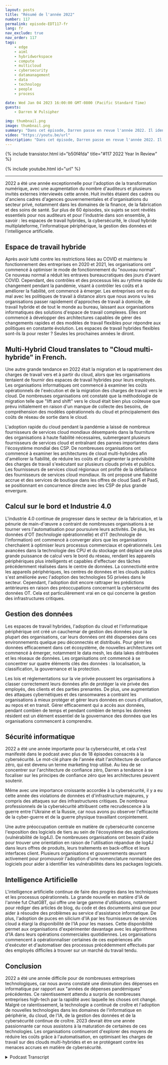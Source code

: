 ```yaml
---
layout: posts
title: "Résumé de l'année 2022"
number: 117
permalink: episode-EDT117-fr
lang: fr
nav_exclude: true
nav_order: 117
tags:
    - edge
    - aiml
    - hybridworkspace
    - compute
    - multicloud
    - cybersecurity
    - datamanagement
    - data
    - technology
    - people
    - process

date: Wed Jan 04 2023 16:00:00 GMT-0800 (Pacific Standard Time)
guests:
    - Darren W Pulsipher

img: thumbnail.png
image: thumbnail.png
summary: "Dans cet épisode, Darren passe en revue l'année 2022. Il identifie les sujets les plus discutés sur le podcast en 2022, notamment la gestion des données, l'intelligence artificielle, la cybersécurité, l'informatique en périphérie et les espaces de travail hybrides."
video: "https://youtu.be/url"
description: "Dans cet épisode, Darren passe en revue l'année 2022. Il identifie les sujets les plus discutés sur le podcast en 2022, notamment la gestion des données, l'intelligence artificielle, la cybersécurité, l'informatique en périphérie et les espaces de travail hybrides."
---
```


<div>
{% include transistor.html id="b50f4fda" title="#117 2022 Year In Review" %}

{% include youtube.html id="url" %}
</div>

---

2022 a été une année exceptionnelle pour l'adoption de la transformation numérique, avec une augmentation du nombre d'auditeurs et plusieurs invités externes interviewés cette année. Huit invités étaient des cadres ou d'anciens cadres d'agences gouvernementales et d'organisations du secteur privé, notamment dans les domaines de la finance, de la fabrication et des soins de santé. Sur plus de 60 épisodes, six sujets se sont révélés essentiels pour nos auditeurs et pour l'industrie dans son ensemble, à savoir : les espaces de travail hybrides, la cybersécurité, le cloud hybride multiplateforme, l'informatique périphérique, la gestion des données et l'intelligence artificielle.

## Espace de travail hybride

Après avoir lutté contre les restrictions liées au COVID et maintenu le fonctionnement des entreprises en 2020 et 2021, les organisations ont commencé à optimiser le mode de fonctionnement du "nouveau normal". Ce nouveau normal a réduit les entraves bureaucratiques des jours d'avant COVID. Cependant, des contrôles et des processus liés au rythme rapide du changement pendant la pandémie, visant à contrôler les coûts et à améliorer la fiabilité, ont commencé à émerger. Les entreprises ont eu du mal avec les politiques de travail à distance alors que nous avons vu les organisations passer rapidement d'approches de travail à domicile, de travail hybride et de tout le monde au bureau, laissant aux organisations informatiques des solutions d'espace de travail complexes. Elles ont commencé à développer des architectures capables de gérer des changements rapides et des modèles de travail flexibles pour répondre aux politiques en constante évolution. Les espaces de travail hybrides flexibles sont-ils là pour rester ? Seules les prochaines années le diront.

## Multi-Hybrid Cloud translates to "Cloud multi-hybride" in French.

Une autre grande tendance en 2022 était la migration et la rapatriement des charges de travail vers et à partir du cloud, alors que les organisations tentaient de fournir des espaces de travail hybrides pour leurs employés. Les organisations informatiques ont commencé à examiner les coûts opérationnels de l'exécution et de la migration des charges de travail vers le cloud. De nombreuses organisations ont constaté que la méthodologie de migration telle que "lift and shift" vers le cloud était bien plus coûteuse que prévu initialement en raison d'un manque de collecte des besoins, de compréhension des modèles opérationnels du cloud et principalement des coûts de réseau de sortie dans le cloud.

L'adoption rapide du cloud pendant la pandémie a laissé de nombreux fournisseurs de services cloud mondiaux désemparés dans la fourniture des organisations à haute fiabilité nécessaires, submergeant plusieurs fournisseurs de services cloud et entraînant des pannes importantes dans l'écosystème mondial des CSP. De nombreuses organisations ont commencé à examiner les architectures de cloud multi-hybrides afin d'améliorer la fiabilité, de réduire les coûts et d'augmenter la prévisibilité des charges de travail s'exécutant sur plusieurs clouds privés et publics. Les fournisseurs de services cloud régionaux ont profité de la défaillance des fournisseurs de services cloud mondiaux. Ils ont proposé une fiabilité accrue et des services de boutique dans les offres de cloud SaaS et PaaS, se positionnant en concurrence directe avec les CSP de plus grande envergure.

## Calcul sur le bord et Industrie 4.0

L'industrie 4.0 continue de progresser dans le secteur de la fabrication, et la pénurie de main-d'œuvre a contraint de nombreuses organisations à se tourner vers l'automatisation pour poursuivre leurs activités. De plus, les données d'OT (technologie opérationnelle) et d'IT (technologie de l'information) ont commencé à converger alors que les organisations cherchaient à optimiser leurs processus commerciaux et opérationnels. Les avancées dans la technologie des CPU et du stockage ont déplacé une plus grande puissance de calcul vers le bord du réseau, rendant les appareils périphériques plus intelligents et capables d'effectuer des tâches précédemment réalisées dans le centre de données. La connectivité entre les appareils périphériques, les centres de données et les clouds publics s'est améliorée avec l'adoption des technologies 5G privées dans le secteur. Cependant, l'adoption doit encore rattraper les prédictions antérieures en raison des préoccupations concernant la cybersécurité des données OT. Cela est particulièrement vrai en ce qui concerne la gestion des infrastructures critiques.

## Gestion des données

Les espaces de travail hybrides, l'adoption du cloud et l'informatique périphérique ont créé un cauchemar de gestion des données pour la plupart des organisations, car leurs données ont été dispersées dans ces environnements quelque peu déconnectés et distribués. Pour gérer les données efficacement dans cet écosystème, de nouvelles architectures ont commencé à émerger, notamment le data mesh, les data lakes distribuées et les réseaux de données. Les organisations ont commencé à se concentrer sur quatre éléments clés des données : la localisation, la classification, la gouvernance et la protection.

Les lois et réglementations sur la vie privée poussent les organisations à classer correctement leurs données afin de protéger la vie privée des employés, des clients et des parties prenantes. De plus, une augmentation des attaques cybernétiques et des ransomwares a contraint les organisations à mieux protéger et gérer leurs données en cours d'utilisation, au repos et en transit. Gérer efficacement qui a accès aux données, pendant combien de temps et pendant combien de temps les données résident est un élément essentiel de la gouvernance des données que les organisations commencent à comprendre.

## Sécurité informatique

2022 a été une année importante pour la cybersécurité, et cela s'est manifesté dans le podcast avec plus de 18 épisodes consacrés à la cybersécurité. Le mot-clé phare de l'année était l'architecture de confiance zéro, qui est devenu un terme marketing trop utilisé. Au lieu de se concentrer sur l'architecture de confiance zéro, Darren a tendance à se focaliser sur les principes de confiance zéro que les architectures peuvent soutenir.

Même avec une importance croissante accordée à la cybersécurité, il y a eu cette année des violations de données et d'infrastructure majeures, y compris des attaques sur des infrastructures critiques. De nombreux professionnels de la cybersécurité attribuent cette recrudescence à la guerre entre l'Ukraine et la Russie, car nous avons pu observer l'efficacité de la cyber-guerre et de la guerre physique travaillant conjointement.

Une autre préoccupation centrale en matière de cybersécurité concerne l'exposition des logiciels de tiers au sein de l'écosystème des applications (vulnérabilité de log4J). De nombreuses organisations ont besoin d'aide pour trouver une orientation en raison de l'utilisation répandue de log4J dans leurs offres de produits, leurs traitements en back-office et leurs interfaces client. Plusieurs organisations et gouvernements œuvrent activement pour promouvoir l'adoption d'une nomenclature normalisée des logiciels pour aider à identifier les vulnérabilités dans les packages logiciels.

## Intelligence Artificielle

L'intelligence artificielle continue de faire des progrès dans les techniques et les processus opérationnels. La grande nouvelle en matière d'IA de l'année fut ChatGBT, qui offre une large gamme d'utilisations, notamment pour rédiger des articles de blog, du code et des documents ainsi que pour aider à résoudre des problèmes au service d'assistance informatique. De plus, l'adoption de puces en silicium d'IA par les fournisseurs de services cloud a élargi la disponibilité de l'IA pour les masses. Cette disponibilité permet aux organisations d'expérimenter davantage avec les algorithmes d'IA dans leurs opérations commerciales quotidiennes. Les organisations commencent à opérationnaliser certaines de ces expériences afin d'exécuter et d'automatiser des processus précédemment effectués par des employés difficiles à trouver sur un marché du travail tendu.

## Conclusion

2022 a été une année difficile pour de nombreuses entreprises technologiques, car nous avons constaté une diminution des dépenses en informatique par rapport aux "années de dépenses pandémiques" précédentes. Ce ralentissement attendu a surpris de nombreuses entreprises high-tech par la rapidité avec laquelle les choses ont changé. Malgré ce ralentissement, la technologie a continué de croître et l'adoption de nouvelles technologies dans les domaines de l'informatique en périphérie, du cloud, de l'IA, de la gestion des données et de la cybersécurité continue de croître. 2023 devrait être une année passionnante car nous assistons à la maturation de certaines de ces technologies. Les organisations continueront d'explorer des moyens de réduire les coûts grâce à l'automatisation, en optimisant les charges de travail sur des clouds multi-hybrides et en se protégeant contre les menaces accrues en matière de cybersécurité.



<details>
<summary> Podcast Transcript </summary>

<p></p>

</details>
